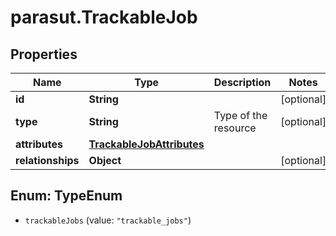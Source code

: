 # parasut.TrackableJob

## Properties
Name | Type | Description | Notes
------------ | ------------- | ------------- | -------------
**id** | **String** |  | [optional] 
**type** | **String** | Type of the resource | [optional] 
**attributes** | [**TrackableJobAttributes**](TrackableJobAttributes.md) |  | 
**relationships** | **Object** |  | [optional] 


<a name="TypeEnum"></a>
## Enum: TypeEnum


* `trackableJobs` (value: `"trackable_jobs"`)




